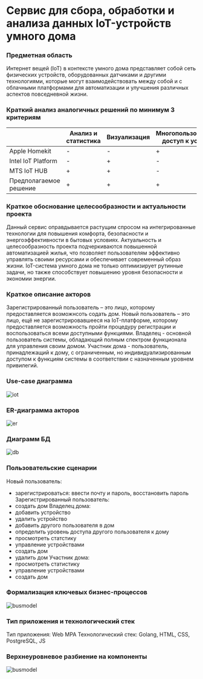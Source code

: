 # Сервис для сбора, обработки и анализа данных IoT-устройств умного дома
<!-- ### Идея проекта
Идея проекта заключается в создании сервиса, специализированного на сборе данных с IoT-устройств и их последующем анализе, что позволяяет  эффективно контролировать и автоматизировать различные аспекты своей повседневной среды, создавая удобные условия для комфортной жизни. -->
### Предметная область
Интернет вещей (IoT) в контексте умного дома представляет собой сеть физических устройств, оборудованных датчиками и другими технологиями, которые могут взаимодействовать между собой и с облачными платформами для автоматизации и улучшения различных аспектов повседневной жизни.
### Краткий анализ аналогичных решений по минимум 3 критериям
|              | Анализ и статистика                 | Визуализация | Многопользовательский доступ к устройству| 
|--------------|---------------------------|------------|-----------------------------|
| Apple Homekit | -       | -          | +                           | 
| Intel IoT Platform | -  | +          | -                           |
| MTS IoT HUB         | +      | +          | -                           |    
| Предполагаемое решение  | + | + | + |
### Краткое обоснование целесообразности и актуальности проекта
Данный сервис оправдывается растущим спросом на интегрированные технологии для повышения комфорта, безопасности и энергоэффективности в бытовых условиях. Актуальность и целесообразность проекта подчеркиваются повышенной автоматизацией жилья, что позволяет пользователям эффективно управлять своими ресурсами и обеспечивает современный образ жизни. IoT-система умного дома не только оптимизирует рутинные задачи, но также способствует повышению уровня безопасности и экономии энергии.
### Краткое описание акторов
Зарегистрированный пользователь – это лицо, которому предоставляется возможнсоть содать дом.
Новый пользователь – это лицо, ещё не зарегистрировавшееся на IoT-платформе, которому предоставляется возможность пройти процедуру регистрации и воспользоваться всеми доступными функциями.
Владелец - основной пользователь системы, обладающий полным спектром функционала для управления своим домом.
Участник дома - пользователь, принадлежащий к дому, с ограниченным, но индивидуализированным доступом к функциям системы в соответствии с назначенным уровнем привилегий.
### Use-case диаграмма
![iot](/img/iot.png)
### ER-диаграмма акторов
![er](/img/er.png)
### Диаграмм БД
![db](/img/newDB.png)
### Пользовательские сценарии
Новый пользователь:
* зарегистрироваться: ввести почту и пароль, восстановить пароль
Зарегистрированный пользователь:
* создать дом
Владелец дома:
* добавить устройство
* удалить устройство
* добавить другого пользователя в дом
* определить уровень доступа другого пользователя к дому
* просмотреть статстику
* управление устройствами
* создать дом
* удалить дом
Участник дома:
* просмотреть статистику
* управление устройствами
* создать дом
### Формализация ключевых бизнес-процессов
![busmodel](/img/busmodel.png)
### Тип приложения и технологический стек
Тип приложения: Web MPA
Технологический стек: Golang, HTML, CSS, PostgreSQL, JS
### Верхнеуровневое разбиение на компоненты
![busmodel](/img/partition.png)